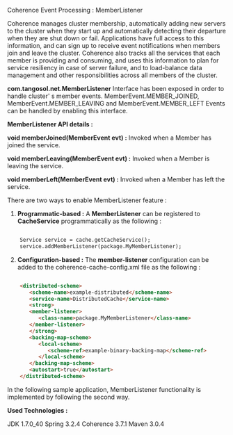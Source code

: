 Coherence Event Processing : MemberListener

Coherence manages cluster membership, automatically adding new servers to the cluster when they start up and automatically detecting their departure when they are shut down or fail. Applications have full access to this information, and can sign up to receive event notifications when members join and leave the cluster. Coherence also tracks all the services that each member is providing and consuming, and uses this information to plan for service resiliency in case of server failure, and to load-balance data management and other responsibilities across all members of the cluster.

<strong>com.tangosol.net.MemberListener</strong> Interface has been exposed in order to handle cluster' s member events. MemberEvent.MEMBER_JOINED, MemberEvent.MEMBER_LEAVING and MemberEvent.MEMBER_LEFT Events can be handled by enabling this interface.

<strong>MemberListener API details :</strong>

<strong>void memberJoined(MemberEvent evt) :</strong> Invoked when a Member has joined the service.

<strong>void memberLeaving(MemberEvent evt) :</strong> Invoked when a Member is leaving the service.

<strong>void memberLeft(MemberEvent evt) :</strong>  Invoked when a Member has left the service.

There are two ways to enable MemberListener feature :

1) <strong>Programmatic-based :</strong> A <strong>MemberListener</strong> can be registered to <strong>CacheService</strong> programmatically as the following :

```html

	Service service = cache.getCacheService();
	service.addMemberListener(package.MyMemberListener);

```

2) <strong>Configuration-based :</strong> The <strong>member-listener</strong> configuration can be added to the coherence-cache-config.xml file as the following :

```html

	<distributed-scheme>
	   <scheme-name>example-distributed</scheme-name>
	   <service-name>DistributedCache</service-name>
	   <strong>
	   <member-listener>
		  <class-name>package.MyMemberListener</class-name>
	   </member-listener>
	   </strong>
	   <backing-map-scheme>
		  <local-scheme>
			 <scheme-ref>example-binary-backing-map</scheme-ref>
		  </local-scheme>
	   </backing-map-scheme>
	   <autostart>true</autostart>
	</distributed-scheme>

```

In the following sample application, MemberListener functionality is implemented by following the second way. 

<strong>Used Technologies :</strong>

JDK 1.7.0_40
Spring 3.2.4
Coherence 3.7.1
Maven 3.0.4
